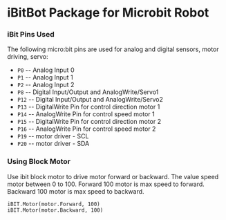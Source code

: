 # iBitBot Package for Microbit Robot

### iBit Pins Used 

The following micro:bit pins are used for analog and digital sensors, motor driving, servo:  

* ``P0`` -- Analog Input 0
* ``P1`` -- Analog Input 1
* ``P2`` -- Analog Input 2
* ``P8`` -- Digital Input/Output and AnalogWrite/Servo1
* ``P12`` -- Digital Input/Output and AnalogWrite/Servo2
* ``P13`` -- DigitalWrite Pin for control direction motor 1
* ``P14`` -- AnalogWrite Pin for control speed motor 1
* ``P15`` -- DigitalWrite Pin for control direction motor 2
* ``P16`` -- AnalogWrite Pin for control speed motor 2
* ``P19`` -- motor driver - SCL
* ``P20`` -- motor driver - SDA

###  Using Block Motor

Use ibit block motor to drive motor forward or backward. The value speed motor between 0 to 100.
Forward 100 motor is max speed to forward. 
Backward 100 motor is max speed to backward. 

```blocks
iBIT.Motor(motor.Forward, 100)
iBIT.Motor(motor.Backward, 100)
```
